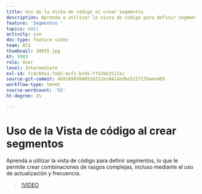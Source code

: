 ```yaml
---
title: Uso de la Vista de código al crear segmentos
description: Aprenda a utilizar la vista de código para definir segmentos, lo que le permite crear combinaciones de rasgos complejas, incluso mediante el uso de actualización y frecuencia.
feature: 'Segmentos '
topics: null
activity: use
doc-type: feature video
team: ACS
thumbnail: 38035.jpg
kt: 5983
role: User
level: Intermediate
exl-id: fcdc60a1-7a85-4cf1-bc65-ffd26e15131c
source-git-commit: 4b91696f840518312ec041abdbe5217178aee405
workflow-type: tm+mt
source-wordcount: '55'
ht-degree: 1%

---
```


# Uso de la Vista de código al crear segmentos

Aprenda a utilizar la vista de código para definir segmentos, lo que le permite crear combinaciones de rasgos complejas, incluso mediante el uso de actualización y frecuencia.

>[!VIDEO](https://video.tv.adobe.com/v/38035/?quality=12&learn=on)
